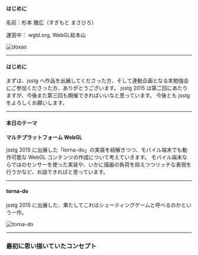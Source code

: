 #### はじめに

名前：杉本 雅広（すぎもと まさひろ）

運営中： wgld.org, WebGL総本山

![doxas](doxas.png)

---

#### はじめに

まずは、jsstg へ作品を出展してくださった方、そして連動企画となる本勉強会にご参加くださった方、ありがとうございます。
jsstg 2015 は第二回にあたりますが、今後また第三回も開催できればいいなと思っています。
今後とも jsstg をよろしくお願いします。

---

#### 本日のテーマ

**マルチプラットフォーム WebGL**

jsstg 2015 に出展した「torna-do」の実装を紐解きつつ、モバイル端末でも動作可能な WebGL コンテンツの作成について考えていきます。
モバイル端末ならではのセンサーを使った実装や、いかに描画の負荷を抑えつつリッチな表現を行うかなど、お話できればと思っています。

---

#### torna-do

jsstg 2015 に出展した、果たしてこれはシューティングゲームと呼べるのかという一作。

![torna-do](torna_do.jpg)

---

### 最初に思い描いていたコンセプト








